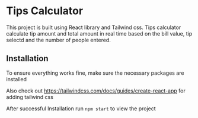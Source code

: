 # Tips Calculator

This project is built using React library and Tailwind css. Tips calculator calculate tip amount and total amount in real time based on the bill value, tip selectd and the number of people entered.

## Installation

To ensure everything works fine, make sure the necessary packages are installed

Also check out https://tailwindcss.com/docs/guides/create-react-app for adding tailwind css

After successful Installation run `npm start` to view the project


